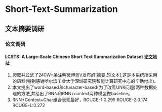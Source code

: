 # Short-Text-Summarization

## 文本摘要调研

### 论文调研

#### LCSTS: A Large-Scale Chinese Short Text Summarization Dataset [论文地址](http://www.aclweb.org/website/anthology/D/D15/D15-1229.pdf)

1. 爬取并过滤了240W+条注明微博蓝V发布的[摘要,短文本],这是本系统所采用的语料(特别感谢哈尔滨工业大学深圳研究院智能计算研究中心的辛勤付出)。
2. 本文提出了word-based和character-based(为了改善UNK问题)两种数据处理的方法,并给出了RNN和RNN+context两种模型做baseline。
3. RNN+Context+Char组合表现最好，ROUGE-1:0.299 ROUGE-2:0.174 ROUGE-L:0.272
